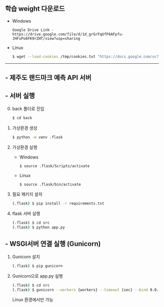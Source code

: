 ## 학습 weight 다운로드   

  - Windows
    ```
    Google Drive Link - https://drive.google.com/file/d/1d_grGrFqUfF6AFpfu-JHFuPo6FK9rZHT/view?usp=sharing
    ```
  - Linux
    ```sh
    $ wget --load-cookies /tmp/cookies.txt "https://docs.google.com/uc?export=download&confirm=$(wget --quiet --save-cookies /tmp/cookies.txt --keep-session-cookies --no-check-certificate 'https://docs.google.com/uc?export=download&id=1d_grGrFqUfF6AFpfu-JHFuPo6FK9rZHT' -O- | sed -rn 's/.*confirm=([0-9A-Za-z_]+).*/\1\n/p')&id=1d_grGrFqUfF6AFpfu-JHFuPo6FK9rZHT" -O model.h5 && rm -rf /tmp/cookies.txt
    ```

---

## - 제주도 랜드마크 예측 API 서버

## - 서버 실행
0. back 폴더로 진입
   ```sh
   $ cd back
   ```

1. 가상환경 생성
    ```sh
    $ python -m venv .flask
    ```
2. 가상환경 실행
    - Windows
      ```sh
      $ source .flask/Scripts/activate
      ```
    - Linux
      ```sh
      $ source .flask/bin/activate
      ```
3. 필요 패키지 설치
    ```sh
    (.flask) $ pip install -r requirements.txt
    ```
4. flask 서버 실행
    ```sh
    (.flask) $ cd src
    (.flask) $ python app.py
    ```
## - WSGI서버 연결 실행 (Gunicorn)
1. Gunicorn 설치
    ```sh
    (.flask) $ pip gunicorn
    ```
2. Gunicorn으로 app.py 실행
    ```sh
    (.flask) $ cd src
    (.flask) $ gunicorn --workers {workers} --timeout {sec} --bind 0.0.0.0:{port} wsgi:application
    ```
    Linux 환경에서만 가능
